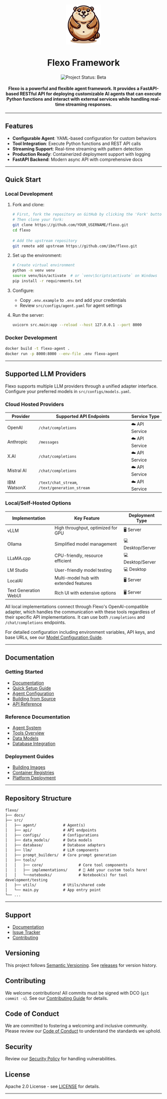 <p align="center">
    <img alt="flexo framework logo" src="/docs/marmot.png" height="128">
    <h1 align="center">Flexo Framework</h1>
</p>

<p align="center">
  <img align="center" alt="Project Status: Beta" src="https://img.shields.io/badge/Status-Beta-yellow">

  <h4 align="center">Flexo is a powerful and flexible agent framework. It provides a FastAPI-based RESTful API for deploying customizable AI agents that can execute Python functions and interact with external services while handling real-time streaming responses.</h4>
</p>

---

## Features
- **Configurable Agent**: YAML-based configuration for custom behaviors
- **Tool Integration**: Execute Python functions and REST API calls
- **Streaming Support**: Real-time streaming with pattern detection
- **Production Ready**: Containerized deployment support with logging
- **FastAPI Backend**: Modern async API with comprehensive docs

---

## Quick Start

### Local Development

1. Fork and clone:
   ```bash
   # First, fork the repository on GitHub by clicking the 'Fork' button
   # Then clone your fork:
   git clone https://github.com/YOUR_USERNAME/flexo.git
   cd flexo

   # Add the upstream repository
   git remote add upstream https://github.com/ibm/flexo.git
   ```

2. Set up the environment:
   ```bash
   # Create virtual environment
   python -m venv venv
   source venv/bin/activate  # or `venv\Scripts\activate` on Windows
   pip install -r requirements.txt
   ```

3. Configure:
   - Copy `.env.example` to `.env` and add your credentials
   - Review `src/configs/agent.yaml` for agent settings

4. Run the server:
   ```bash
   uvicorn src.main:app --reload --host 127.0.0.1 --port 8000
   ```

### Docker Development
```bash
docker build -t flexo-agent .
docker run -p 8000:8000 --env-file .env flexo-agent
```


---

## Supported LLM Providers

Flexo supports multiple LLM providers through a unified adapter interface. Configure your preferred models in `src/configs/models.yaml`.

### Cloud Hosted Providers

| Provider | Supported API Endpoints                        | Service Type |
|----------|------------------------------------------------|--------------|
| OpenAI | `/chat/completions`                            | ☁️ API Service |
| Anthropic | `/messages`                                    | ☁️ API Service |
| X.AI | `/chat/completions`                            | ☁️ API Service |
| Mistral AI | `/chat/completions`                            | ☁️ API Service |
| IBM WatsonX | `/text/chat_stream`, `/text/generation_stream` | ☁️ API Service |

### Local/Self-Hosted Options

| Implementation | Key Feature | Deployment Type |
|----------------|-------------|----------------|
| vLLM | High throughput, optimized for GPU | 🖥️ Server |
| Ollama | Simplified model management | 💻 Desktop/Server |
| LLaMA.cpp | CPU-friendly, resource efficient | 💻 Desktop/Server |
| LM Studio | User-friendly model testing | 💻 Desktop |
| LocalAI | Multi-model hub with extended features | 🖥️ Server |
| Text Generation WebUI | Rich UI with extensive options | 🖥️ Server |

All local implementations connect through Flexo's OpenAI-compatible adapter, which handles the communication with these tools regardless of their specific API implementations. It can use both `/completions` and `/chat/completions` endpoints.

For detailed configuration including environment variables, API keys, and base URLs, see our [Model Configuration Guide](https://ibm.github.io/flexo/model-configuration/).

---

## Documentation

### Getting Started
- [Documentation](https://ibm.github.io/flexo/)
- [Quick Setup Guide](https://ibm.github.io/flexo/getting-started/)
- [Agent Configuration](https://ibm.github.io/flexo/agent-configuration/)
- [Building from Source](https://ibm.github.io/flexo/deployment/overview/)
- [API Reference](https://ibm.github.io/flexo/api/)

### Reference Documentation
- [Agent System](https://ibm.github.io/flexo/reference/agent/)
- [Tools Overview](https://ibm.github.io/flexo/reference/tools/)
- [Data Models](https://ibm.github.io/flexo/reference/data_models/)
- [Database Integration](https://ibm.github.io/flexo/reference/database/)

### Deployment Guides
- [Building Images](https://ibm.github.io/flexo/deployment/building-image/)
- [Container Registries](https://ibm.github.io/flexo/deployment/registries/overview/)
- [Platform Deployment](https://ibm.github.io/flexo/deployment/platforms/overview/)

---

## Repository Structure
```
flexo/
├── docs/
├── src/
│   ├── agent/            # Agent(s)
│   ├── api/              # API endpoints
│   ├── configs/          # Configurations
│   ├── data_models/      # Data models
│   ├── database/         # Database adapters
│   ├── llm/              # LLM components
│   ├── prompt_builders/  # Core prompt generation
│   ├── tools/                   
│   │   ├── core/                # Core tool components
│   │   ├── implementations/     # 🔧 Add your custom tools here!
│   │   └──notebooks/            # Notebook(s) for tool development/testing
│   ├── utils/            # Utils/shared code
│   └── main.py           # App entry point
└── ...
```

---

## Support
- [Documentation](https://ibm.github.io/flexo/)
- [Issue Tracker](../../issues)
- [Contributing](CONTRIBUTING.md)

## Versioning
This project follows [Semantic Versioning](https://semver.org/). See [releases](../../releases) for version history.

## Contributing
We welcome contributions! All commits must be signed with DCO (`git commit -s`). See our [Contributing Guide](CONTRIBUTING.md) for details.

## Code of Conduct
We are committed to fostering a welcoming and inclusive community. Please review our [Code of Conduct](CODE_OF_CONDUCT.md) to understand the standards we uphold.

## Security
Review our [Security Policy](SECURITY.md) for handling vulnerabilities.

## License
Apache 2.0 License - see [LICENSE](LICENSE) for details.

---